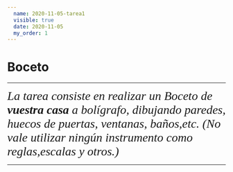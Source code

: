 ```yaml
---
  name: 2020-11-05-tarea1
  visible: true
  date: 2020-11-05
  my_order: 1
---  
```


# Boceto
---
<span style="font-family:Papyrus; font-size:2em;
">*La tarea consiste en realizar un Boceto de **vuestra casa**
 a bolígrafo, dibujando paredes, huecos de puertas, ventanas, baños,etc. (No vale utilizar ningún instrumento como reglas,escalas y otros.)*</span>
  
 ---  
